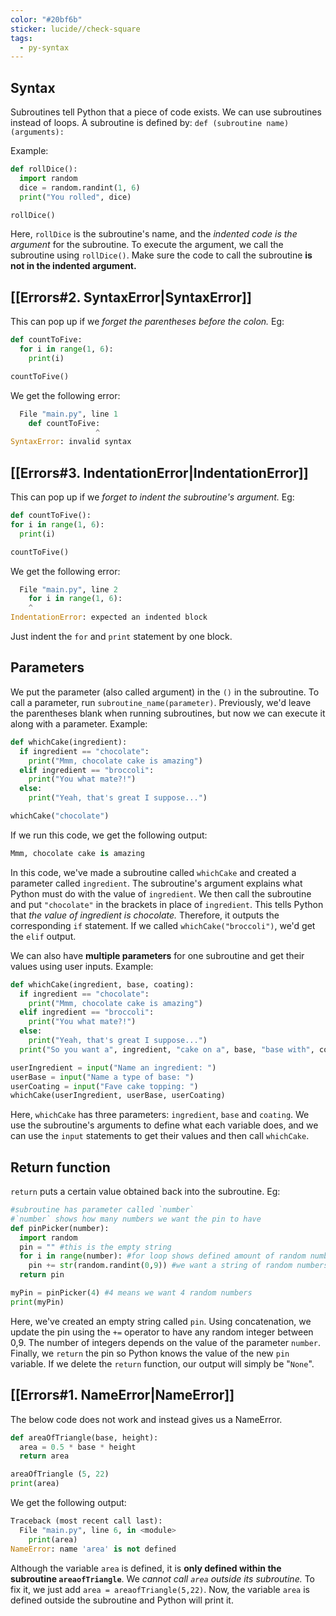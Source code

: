 ```yaml
---
color: "#20bf6b"
sticker: lucide//check-square
tags:
  - py-syntax
---
```

## Syntax
Subroutines tell Python that a piece of code exists. We can use subroutines instead of loops. A subroutine is defined by:
`def (subroutine name) (arguments):`

Example:
~~~python
def rollDice():
  import random
  dice = random.randint(1, 6)
  print("You rolled", dice)

rollDice()
~~~
Here, `rollDice` is the subroutine's name, and the *indented code is the argument* for the subroutine. To execute the argument, we call the subroutine using `rollDice()`. Make sure the code to call the subroutine **is not in the indented argument.** 


## [[Errors#2. SyntaxError|SyntaxError]]
This can pop up if we *forget the parentheses before the colon.*
Eg:
~~~python
def countToFive:
  for i in range(1, 6):
    print(i)

countToFive()
~~~

We get the following error:
~~~python
  File "main.py", line 1
    def countToFive:
                   ^
SyntaxError: invalid syntax
~~~


## [[Errors#3. IndentationError|IndentationError]]
This can pop up if we *forget to indent the subroutine's argument.*
Eg:
~~~python
def countToFive():
for i in range(1, 6):
  print(i)

countToFive()
~~~

We get the following error:
~~~python
  File "main.py", line 2
    for i in range(1, 6):
    ^
IndentationError: expected an indented block
~~~
Just indent the `for` and `print` statement by one block.


## Parameters
We put the parameter (also called argument) in the `()` in the subroutine. To call a parameter, run `subroutine_name(parameter)`. Previously, we'd leave the parentheses blank when running subroutines, but now we can execute it along with a parameter. Example:
~~~python
def whichCake(ingredient):
  if ingredient == "chocolate":
    print("Mmm, chocolate cake is amazing")
  elif ingredient == "broccoli":
    print("You what mate?!")
  else: 
    print("Yeah, that's great I suppose...")

whichCake("chocolate")
~~~

If we run this code, we get the following output:
~~~python
Mmm, chocolate cake is amazing
~~~

In this code, we've made a subroutine called `whichCake` and created a parameter called `ingredient`. The subroutine's argument explains what Python must do with the value of `ingredient`. We then call the subroutine and put `"chocolate"` in the brackets in place of `ingredient`. This tells Python that *the value of ingredient is chocolate.* Therefore, it outputs the corresponding `if` statement. If we called `whichCake("broccoli")`, we'd get the `elif` output.

We can also have **multiple parameters** for one subroutine and get their values using user inputs. Example:
~~~python
def whichCake(ingredient, base, coating):
  if ingredient == "chocolate":
    print("Mmm, chocolate cake is amazing")
  elif ingredient == "broccoli":
    print("You what mate?!")
  else: 
    print("Yeah, that's great I suppose...")
  print("So you want a", ingredient, "cake on a", base, "base with", coating, "on top?")

userIngredient = input("Name an ingredient: ")
userBase = input("Name a type of base: ")
userCoating = input("Fave cake topping: ")
whichCake(userIngredient, userBase, userCoating)
~~~
Here, `whichCake` has three parameters: `ingredient`, `base` and `coating`. We use the subroutine's arguments to define what each variable does, and we can use the `input` statements to get their values and then call `whichCake`.

## Return function
`return` puts a certain value obtained back into the subroutine. Eg:
~~~python
#subroutine has parameter called `number`
#`number` shows how many numbers we want the pin to have
def pinPicker(number):
  import random
  pin = "" #this is the empty string
  for i in range(number): #for loop shows defined amount of random numbers
    pin += str(random.randint(0,9)) #we want a string of random numbers between 0-9
  return pin

myPin = pinPicker(4) #4 means we want 4 random numbers
print(myPin)
~~~
Here, we've created an empty string called `pin`. Using concatenation, we update the pin using the `+=` operator to have any random integer between 0,9. The number of integers depends on the value of the parameter `number`. Finally, we `return` the pin so Python knows the value of the new `pin` variable. If we delete the `return` function, our output will simply be "`None`".

## [[Errors#1. NameError|NameError]]
The below code does not work and instead gives us a NameError.
~~~python
def areaOfTriangle(base, height):
  area = 0.5 * base * height
  return area

areaOfTriangle (5, 22)
print(area)
~~~
We get the following output:
~~~python
Traceback (most recent call last):
  File "main.py", line 6, in <module>
    print(area)
NameError: name 'area' is not defined
~~~
Although the variable `area` is defined, it is **only defined within the subroutine `areaofTriangle`**. We *cannot call `area` outside its subroutine.* To fix it, we just add `area = areaofTriangle(5,22)`. Now, the variable `area` is defined outside the subroutine and Python will print it.
